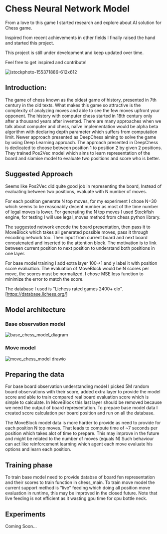 # Chess Neural Network Model 
From a love to this game I started research and explore about AI solution for Chess game.

Inspired from recent achievements in other fields I finally raised the hand and started this project.

This project is still under development and keep updated over time.

Feel free to get inspired and contribute! 




![istockphoto-155371886-612x612](https://user-images.githubusercontent.com/28596354/191534304-90f37dbf-5962-4806-b5e1-b7e7e18f6f8d.jpg)


## Introduction:
The game of chess known as the oldest game of history, presented in 7th century in the old texts. What makes this game so attractive is the complexity of analyzing moves and able to see the few moves upfront your opponent. 
The history with computer chess started in 18th century only after a thousand years after invented. There are many approaches when we talk about computer and chess, naïve implementation would be alpha beta algorithm with declaring depth parameter which suffers from computation limit. Newer approach presented as DeepChess aiming to solve the game by using Deep Learning approach.
The approach presented in DeepChess is dedicated to choose between position 1 to position 2 by given 2 positions. They trained Pos2Vec model which aims to learn representation of the board and siamise model to evaluate two positions and score who is better.

## Suggested Approach
Seems like Pos2Vec did quite good job in representing the board, Instead of evaluating between two positions, evaluate with N number of moves.

For each position generate N top moves, for my experiment I chose N=30 which seems to be reasonably decent number as most of the time number of legal moves is lower. For generating the N top moves I used Stockfish engine, for testing I will use legal_moves method from chess python library.

The suggested network encode the board presentation, then pass it to MoveBlock which takes all generated possible moves, pass it through encoding network too. Then input from current board and next board concatenated and inserted to the attention block. The motivation is to link between current position to next position to understand both positions in one layer.

For base model training I add extra layer 100->1 and y label it with position score evaluation.
The evaluation of MoveBlock would be N scores per move, the scores must be normalized. I chose MSE loss function to minimize the error to match the score.

The database I used is "Lichess rated games  2400+ elo". [https://database.lichess.org/] 

## Model architecture
### Base observation model 
![base_chess_model_diagram](https://user-images.githubusercontent.com/28596354/191191765-fc2e1bb3-79ae-4e45-af19-fe5020a7e0cc.png)


### Move model
![move_chess_model drawio](https://user-images.githubusercontent.com/28596354/191245081-53c76d3d-9904-4e4c-8df1-669abd54f850.png)


## Preparing the data
For base board observation understanding model I picked 5M random board observations with their score, added extra layer to provide the model score and able to 
train compared real board evaluation score which is simple to calculate.
In MoveBlock this last layer should be removed because we need the output of board representation.
To prepare base model data I created score calculation per board position and run on all the database.

The MoveBlock model data is more harder to provide as need to provide for each position N top moves.
That leads to compute time of ~7 seconds per position which takes alot of time to prepare.
This may improve in the future and might be related to the number of moves (equals N)
Such behaviour can act like reinforcement learning which agent each move evaluate his options and learn each position.

## Training phase
To train base model need to provide databse of board fen representation and their scores to train function in chess_main.
To train move model the current support method is "live" feeding which doing all position move evaluation in runtime, this may be improved in the closed future.
Note that live feeding is not efficient as it wasting gpu time for cpu bottle neck. 


## Experiments
Coming Soon...

